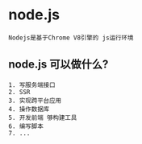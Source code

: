 # node.js
```
Nodejs是基于Chrome V8引擎的 js运行环境
```

## node.js 可以做什么?
```
1. 写服务端接口
2. SSR
3. 实现跨平台应用
4. 操作数据库
5. 开发前端 够构建工具
6. 编写脚本
7. ...
```